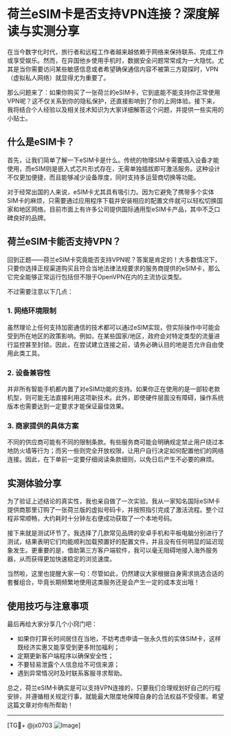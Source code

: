 # 荷兰eSIM卡是否支持VPN连接？深度解读与实测分享

在当今数字化时代，旅行者和远程工作者越来越依赖于网络来保持联系、完成工作或享受娱乐。然而，在异国他乡使用手机时，数据安全问题常常成为一大隐忧。尤其是当你需要访问某些敏感信息或者希望确保通信内容不被第三方窥探时，VPN（虚拟私人网络）就显得尤为重要了。

那么问题来了：如果你购买了一张荷兰的eSIM卡，它到底能不能支持你正常使用VPN呢？这不仅关系到你的隐私保护，还直接影响到了你的上网体验。接下来，我将结合个人经验以及相关技术知识为大家详细解答这个问题，并提供一些实用的小贴士。

## 什么是eSIM卡？

首先，让我们简单了解一下eSIM卡是什么。传统的物理SIM卡需要插入设备才能使用，而eSIM则是嵌入式芯片形式存在，无需单独插拔即可激活服务。这种设计不仅更加便捷，而且能够减少设备厚度，同时支持多运营商切换等功能。

对于经常出国的人来说，eSIM卡尤其具有吸引力。因为它避免了携带多个实体SIM卡的麻烦，只需要通过应用程序下载并安装相应的配置文件就可以轻松切换国家和地区网络。目前市面上有许多公司提供国际通用型eSIM卡产品，其中不乏口碑良好的品牌。

## 荷兰eSIM卡能否支持VPN？

回到正题——荷兰eSIM卡究竟能否支持VPN呢？答案是肯定的！大多数情况下，只要你选择正规渠道购买且符合当地法律法规要求的服务商提供的eSIM卡，那么它完全能够正常运行包括但不限于OpenVPN在内的主流协议类型。

不过需要注意以下几点：

### 1. 网络环境限制
虽然理论上任何支持加密通信的技术都可以通过eSIM实现，但实际操作中可能会受到所在地区的政策影响。例如，在某些国家/地区，政府会对特定类型的流量进行监控甚至封锁。因此，在尝试建立连接之前，请务必确认目的地是否允许自由使用此类工具。

### 2. 设备兼容性
并非所有智能手机都内置了对eSIM功能的支持。如果你正在使用的是一部较老款机型，则可能无法直接利用这项新技术。此外，即使硬件层面没有障碍，操作系统版本也需要达到一定要求才能保证最佳效果。

### 3. 商家提供的具体方案
不同的供应商可能有不同的限制条款。有些服务商可能会明确规定禁止用户绕过本地防火墙等行为；而另一些则完全开放权限，让用户自行决定如何配置他们的网络连接。因此，在下单前一定要仔细阅读条款细则，以免日后产生不必要的麻烦。

## 实测体验分享

为了验证上述结论的真实性，我也亲自做了一次实验。我从一家知名国际eSIM卡提供商那里订购了一张荷兰版的虚拟号码卡，并按照指引完成了激活流程。整个过程非常顺畅，大约耗时十分钟左右便成功获取了一个本地号码。

接下来就是测试环节了。我选择了几款常见品牌的安卓手机和平板电脑分别进行了测试，结果表明它们均能顺利加载预置好的配置文件，并且没有任何明显的延迟现象发生。更重要的是，借助第三方客户端软件，我可以毫无阻碍地接入海外服务器，从而获得更加快速稳定的浏览速度。

当然啦，这里也提醒大家一句：尽管如此，仍然建议大家根据自身需求挑选合适的套餐组合，毕竟长期频繁地使用这类服务还是会产生一定的成本支出哦！

## 使用技巧与注意事项

最后再给大家分享几个小窍门吧：
- 如果你打算长时间居住在当地，不妨考虑申请一张永久性的实体SIM卡，这样既经济实惠又能享受到更多附加福利；
- 定期更新客户端程序以确保安全性；
- 不要轻易泄露个人信息给不可信来源；
- 遇到异常情况时及时联系客服寻求帮助。

总之，荷兰eSIM卡确实是可以支持VPN连接的，只要我们合理规划好自己的行程安排，并遵循相关规定行事，就能最大限度地保障自身的合法权益不受侵害。希望这篇文章对你有所帮助！

---

[TG💪+ @jx0703 ![Image](https://github.com/user-attachments/assets/dbca1d08-cadb-493c-b0ec-ad6f7a83f270)]